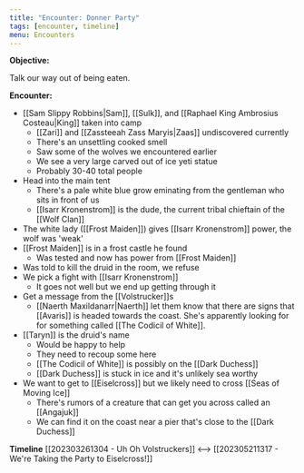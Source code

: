 ```yaml
---
title: "Encounter: Donner Party"
tags: [encounter, timeline]
menu: Encounters
---
```

**Objective:** 

Talk our way out of being eaten.

**Encounter:**

- [[Sam Slippy Robbins|Sam]], [[Sulk]], and [[Raphael King Ambrosius Costeau|King]] taken into camp
	- [[Zari]] and [[Zassteeah Zass Maryis|Zaas]] undiscovered currently
	- There's an unsettling cooked smell
	- Saw some of the wolves we encountered earlier
	- We see a very large carved out of ice yeti statue
	- Probably 30-40 total people
- Head into the main tent
	- There's a pale white blue grow eminating from the gentleman who sits in front of us
	- [[Isarr Kronenstrom]] is the dude, the current tribal chieftain of the [[Wolf Clan]]
- The white lady ([[Frost Maiden]]) gives [[Isarr Kronenstrom]] power, the wolf was 'weak'
- [[Frost Maiden]] is in a frost castle he found
	- Was tested and now has power from [[Frost Maiden]]
- Was told to kill the druid in the room, we refuse
- We pick a fight with [[Isarr Kronenstrom]]
	- It goes not well but we end up getting through it
- Get a message from the [[Volstrucker]]s
	- [[Naerth Maxildanarr|Naerth]] let them know that there are signs that [[Avaris]] is headed towards the coast. She's apparently looking for for something called [[The Codicil of White]].
- [[Taryn]] is the druid's name
	- Would be happy to help
	- They need to recoup some here
	- [[The Codicil of White]] is possibly on the [[Dark Duchess]]
	- [[Dark Duchess]] is stuck in ice and it's unlikely sea worthy
- We want to get to [[Eiselcross]] but we likely need to cross [[Seas of Moving Ice]]
	- There's rumors of a creature that can get you across called an [[Angajuk]]
	- We can find it on the coast near a pier that's close to the [[Dark Duchess]]


**Timeline**
[[202303261304 - Uh Oh Volstruckers]] <--> [[202305211317 - We're Taking the Party to Eiselcross!]]